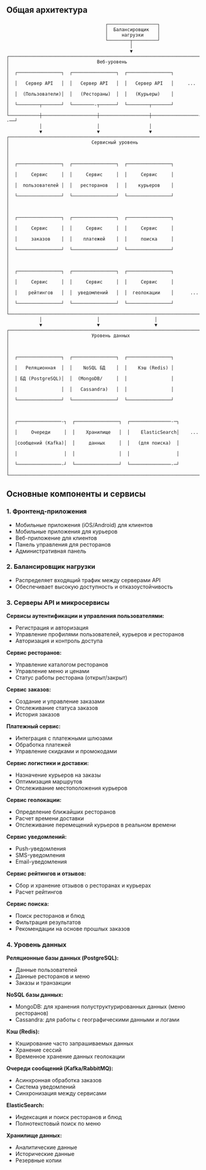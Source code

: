 ## Общая архитектура

```
                                    ┌──────────────────┐
                                    │  Балансировщик   │
                                    │     нагрузки     │
                                    └────────┬─────────┘
                                             │
                                             ▼
┌─────────────────────────────────────────────────────────────────────────┐
│                                Веб-уровень                              │
│  ┌────────────────┐  ┌────────────────┐  ┌────────────────┐             │
│  │   Сервер API   │  │   Сервер API   │  │   Сервер API   │     ...     │
│  │  (Пользователи)│  │   (Рестораны)  │  │   (Курьеры)    │             │
│  └────────┬───────┘  └────────-┬──────┘  └────────┬───────┘             │
└───────────┼────────────────────┼──────────────────┼─────────────────--──┘
            │                    │                  │
            ▼                    ▼                  ▼
┌─────────────────────────────────────────────────────────────────────────┐
│                              Сервисный уровень                          │
│                                                                         │
│  ┌────────────────┐  ┌────────────────┐  ┌────────────────┐             │
│  │     Сервис     │  │     Сервис     │  │     Сервис     │             │
│  │  пользователей │  │   ресторанов   │  │    курьеров    │             │
│  └────────────────┘  └────────────────┘  └────────────────┘             │
│                                                                         │
│  ┌────────────────┐  ┌────────────────┐  ┌────────────────┐             │
│  │     Сервис     │  │     Сервис     │  │     Сервис     │             │
│  │     заказов    │  │    платежей    │  │     поиска     │             │
│  └────────────────┘  └────────────────┘  └────────────────┘             │
│                                                                         │
│  ┌────────────────┐  ┌────────────────┐  ┌────────────────┐             │
│  │     Сервис     │  │     Сервис     │  │     Сервис     │             │
│  │    рейтингов   │  │  уведомлений   │  │  геолокации    │      ...    │
│  └────────────────┘  └────────────────┘  └────────────────┘             │
└─────────────────────────────────────────────────────────────────────────┘
            │                    │                    │
            ▼                    ▼                    ▼
┌─────────────────────────────────────────────────────────────────────────┐
│                              Уровень данных                             │
│                                                                         │
│  ┌────────────────┐  ┌────────────────┐  ┌────────────────┐             │
│  │   Реляционная  │  │    NoSQL БД    │  │    Кэш (Redis) │             │
│  │ БД (PostgreSQL)│  │  (MongoDB/     │  │                │             │
│  │                │  │   Cassandra)   │  │                │             │
│  └────────────────┘  └────────────────┘  └────────────────┘             │
│                                                                         │
│  ┌────────────────-┐  ┌────────────────┐  ┌───────────────-─┐           │
│  │     Очереди     │  │    Хранилище   │  │    ElasticSearch│    ...    │
│  │сообщений (Kafka)│  │     данных     │  │   (для поиска)  │           │
│  │                 │  │                │  │                 │           │
│  └────────────────-┘  └────────────────┘  └───────────────-─┘           │
└─────────────────────────────────────────────────────────────────────────┘
```

## Основные компоненты и сервисы

### 1. Фронтенд-приложения
- Мобильные приложения (iOS/Android) для клиентов
- Мобильные приложения для курьеров
- Веб-приложение для клиентов
- Панель управления для ресторанов
- Административная панель

### 2. Балансировщик нагрузки
- Распределяет входящий трафик между серверами API
- Обеспечивает высокую доступность и отказоустойчивость

### 3. Серверы API и микросервисы

**Сервисы аутентификации и управления пользователями:**
- Регистрация и авторизация
- Управление профилями пользователей, курьеров и ресторанов
- Авторизация и контроль доступа

**Сервис ресторанов:**
- Управление каталогом ресторанов
- Управление меню и ценами
- Статус работы ресторана (открыт/закрыт)

**Сервис заказов:**
- Создание и управление заказами
- Отслеживание статуса заказов
- История заказов

**Платежный сервис:**
- Интеграция с платежными шлюзами
- Обработка платежей
- Управление скидками и промокодами

**Сервис логистики и доставки:**
- Назначение курьеров на заказы
- Оптимизация маршрутов
- Отслеживание местоположения курьеров

**Сервис геолокации:**
- Определение ближайших ресторанов
- Расчет времени доставки
- Отслеживание перемещений курьеров в реальном времени

**Сервис уведомлений:**
- Push-уведомления
- SMS-уведомления
- Email-уведомления

**Сервис рейтингов и отзывов:**
- Сбор и хранение отзывов о ресторанах и курьерах
- Расчет рейтингов

**Сервис поиска:**
- Поиск ресторанов и блюд
- Фильтрация результатов
- Рекомендации на основе прошлых заказов

### 4. Уровень данных

**Реляционные базы данных (PostgreSQL):**
- Данные пользователей
- Данные ресторанов и меню
- Заказы и транзакции

**NoSQL базы данных:**
- MongoDB: для хранения полуструктурированных данных (меню ресторанов)
- Cassandra: для работы с географическими данными и логами

**Кэш (Redis):**
- Кэширование часто запрашиваемых данных
- Хранение сессий
- Временное хранение данных геолокации

**Очереди сообщений (Kafka/RabbitMQ):**
- Асинхронная обработка заказов
- Система уведомлений
- Синхронизация между сервисами

**ElasticSearch:**
- Индексация и поиск ресторанов и блюд
- Полнотекстовый поиск по меню

**Хранилище данных:**
- Аналитические данные
- Исторические данные
- Резервные копии